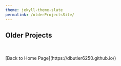 ```yaml
---
theme: jekyll-theme-slate
permalink: /olderProjectsSite/
---
```


## Older Projects



<br>
<br>
[Back to Home Page](https://dbutler6250.github.io/)
<br>
